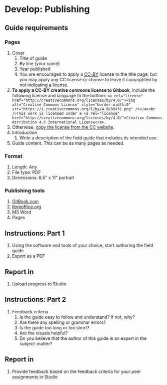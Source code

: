 # Develop: Publishing

## Guide requirements

### Pages

1. Cover  
   1. Title of guide  
   2. By line \(your name\)  
   3. Year published  
   4. You are encouraged to apply a [CC-BY](https://creativecommons.org/licenses/by/4.0/) license to the title page, but you may apply any CC license or choose to leave it copyrighted by not indicating a license.
  1. **To apply a CC-BY creative commons license to Gitbook**, include the following license and language to the bottom: `<a rel="license" href="http://creativecommons.org/licenses/by/4.0/"><img alt="Creative Commons License" style="border-width:0" src="https://i.creativecommons.org/l/by/4.0/88x31.png" /></a><br />This work is licensed under a <a rel="license" href="http://creativecommons.org/licenses/by/4.0/">Creative Commons Attribution 4.0 International License</a>.`
  2. Otherwise, [copy the license from the CC website](https://creativecommons.org/choose/results-one?license_code=by&amp;jurisdiction=&amp;version=4.0&amp;lang=en).
3. Introduction
   1. Write a description of the field guide that includes its intended use.
4. Guide content. This can be as many pages as needed.

### Format

1. Length: Any
2. File type: PDF
3. Dimensions: 8.5" x 11" portrait

### Publishing tools

1. [GitBook.com](https://www.gitbook.com)
2. [libreoffice.org](https://www.libreoffice.org/)
3. MS Word
4. Pages

## Instructions: Part 1

1. Using the software and tools of your choice, start authoring the field guide
2. Export as a PDF

## Report in

1. Upload progress to Studio

## Instructions: Part 2

1. Feedback criteria
   1. Is the guide easy to follow and understand? If not, why?
   2. Are there any spelling or grammar errors?
   3. Is the guide too long or too short?
   4. Are the visuals helpful?
   5. Do you believe that the author of this guide is an expert in the subject-matter?

## Report in

1. Provide feedback based on the feedback criteria for your peer assignments in Studio



